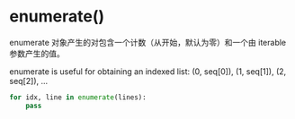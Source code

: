 # enumerate()

enumerate 对象产生的对包含一个计数（从开始，默认为零）和一个由 iterable 参数产生的值。

enumerate is useful for obtaining an indexed list:
(0, seq[0]), (1, seq[1]), (2, seq[2]), ...

```python
for idx, line in enumerate(lines):
    pass
```